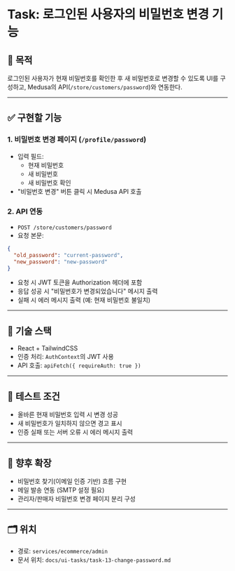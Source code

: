 # Task: 로그인된 사용자의 비밀번호 변경 기능

## 🎯 목적
로그인된 사용자가 현재 비밀번호를 확인한 후 새 비밀번호로 변경할 수 있도록 UI를 구성하고, Medusa의 API(`/store/customers/password`)와 연동한다.

---

## ✅ 구현할 기능

### 1. 비밀번호 변경 페이지 (`/profile/password`)
- 입력 필드:
  - 현재 비밀번호
  - 새 비밀번호
  - 새 비밀번호 확인
- "비밀번호 변경" 버튼 클릭 시 Medusa API 호출

### 2. API 연동
- `POST /store/customers/password`
- 요청 본문:
```json
{
  "old_password": "current-password",
  "new_password": "new-password"
}
```
- 요청 시 JWT 토큰을 Authorization 헤더에 포함
- 응답 성공 시 "비밀번호가 변경되었습니다" 메시지 출력
- 실패 시 에러 메시지 출력 (예: 현재 비밀번호 불일치)

---

## 🧩 기술 스택
- React + TailwindCSS
- 인증 처리: `AuthContext`의 JWT 사용
- API 호출: `apiFetch({ requireAuth: true })`

---

## 🧪 테스트 조건
- 올바른 현재 비밀번호 입력 시 변경 성공
- 새 비밀번호가 일치하지 않으면 경고 표시
- 인증 실패 또는 서버 오류 시 에러 메시지 출력

---

## 📌 향후 확장
- 비밀번호 찾기(이메일 인증 기반) 흐름 구현
- 메일 발송 연동 (SMTP 설정 필요)
- 관리자/판매자 비밀번호 변경 페이지 분리 구성

---

## 🗂️ 위치
- 경로: `services/ecommerce/admin`
- 문서 위치: `docs/ui-tasks/task-13-change-password.md`